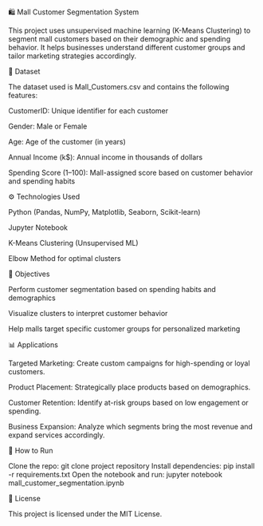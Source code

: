 🛍️ Mall Customer Segmentation System

This project uses unsupervised machine learning (K-Means Clustering) to segment mall customers based on their demographic and spending behavior. It helps businesses understand different customer groups and tailor marketing strategies accordingly.

📂 Dataset

The dataset used is Mall_Customers.csv and contains the following features:

CustomerID: Unique identifier for each customer

Gender: Male or Female

Age: Age of the customer (in years)

Annual Income (k$): Annual income in thousands of dollars

Spending Score (1–100): Mall-assigned score based on customer behavior and spending habits

⚙️ Technologies Used

Python (Pandas, NumPy, Matplotlib, Seaborn, Scikit-learn)

Jupyter Notebook

K-Means Clustering (Unsupervised ML)

Elbow Method for optimal clusters

🎯 Objectives

Perform customer segmentation based on spending habits and demographics

Visualize clusters to interpret customer behavior

Help malls target specific customer groups for personalized marketing

📊 Applications

Targeted Marketing: Create custom campaigns for high-spending or loyal customers.

Product Placement: Strategically place products based on demographics.

Customer Retention: Identify at-risk groups based on low engagement or spending.

Business Expansion: Analyze which segments bring the most revenue and expand services accordingly.

🚀 How to Run

Clone the repo:
git clone project repository
Install dependencies:
pip install -r requirements.txt
Open the notebook and run:
jupyter notebook mall_customer_segmentation.ipynb

📎 License

This project is licensed under the MIT License.
